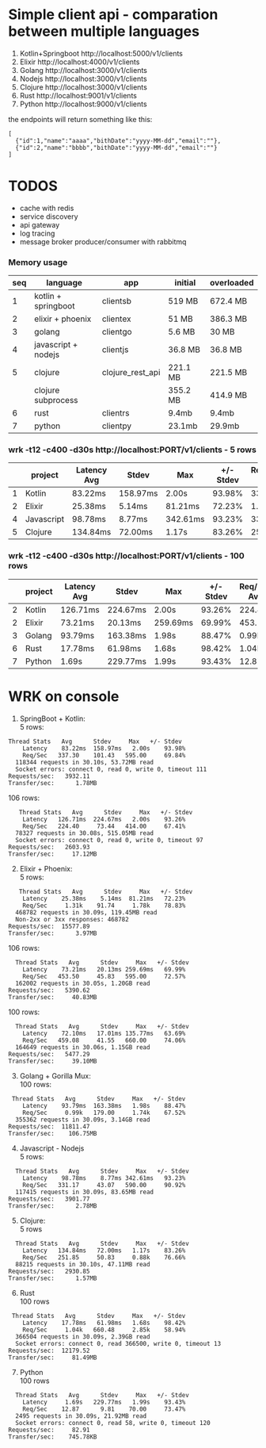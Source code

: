 # Simple client api - comparation between multiple languages

1. Kotlin+Springboot http://localhost:5000/v1/clients
2. Elixir  http://localhost:4000/v1/clients
3. Golang  http://localhost:3000/v1/clients
4. Nodejs  http://localhost:3000/v1/clients
5. Clojure http://localhost:3000/v1/clients
6. Rust    http://localhost:9001/v1/clients
7. Python  http://localhost:9000/v1/clients

the endpoints will return something like this:   
```
[
  {"id":1,"name":"aaaa","bithDate":"yyyy-MM-dd","email":""},
  {"id":2,"name":"bbbb","bithDate":"yyyy-MM-dd","email":""}
]
```

# TODOS
- cache with redis
- service discovery
- api gateway 
- log tracing
- message broker producer/consumer with rabbitmq


### Memory usage
| seq | language | app | initial | overloaded |
| --- | --- | --- | --- | ---  |
| 1 | kotlin + springboot | clientsb |  519 MB | 672.4 MB |
| 2 | elixir + phoenix    | clientex |  51 MB  | 386.3 MB |
| 3 | golang              | clientgo |  5.6 MB | 30 MB |
| 4 | javascript + nodejs | clientjs | 36.8 MB | 36.8 MB |
| 5 | clojure             | clojure_rest_api | 221.1 MB | 221.5 MB |
|   | clojure subprocess  |   | 355.2 MB | 414.9 MB |
| 6 | rust                | clientrs | 9.4mb | 9.4mb |
| 7 | python              | clientpy | 23.1mb | 29.9mb |


### wrk -t12 -c400 -d30s http://localhost:PORT/v1/clients - 5 rows
|     | project     | Latency Avg | Stdev    | Max      | +/- Stdev | Req/Sec Avg | Stdev  | Max    | +/- Stdev | requests  |  Readed    | Requests/sec | Transfer/sec |
| --- | ----------- | ----------- | -------- | -------- | --------- | ----------- | ------ | ------ | --------- | --------- |  ----------| ------------ | ------------ |
| 1   | Kotlin      | 83.22ms     | 158.97ms | 2.00s    | 93.98%    | 337.30      | 101.43 | 595.00 | 69.84%    | 118344    |  53.72MB   | 3932.11      | 1.78MB       |
| 2   | Elixir      | 25.38ms     | 5.14ms   | 81.21ms  | 72.23%    | 1.31k       | 91.74  | 1.78k  | 78.83%    | 468782    |  119.45MB  | 15577.89     | 3.97MB       |
| 4   | Javascript  | 98.78ms     | 8.77ms   | 342.61ms | 93.23%    | 331.17      | 43.07  | 590.00 | 90.92%    | 117415    |  83.65MB   | 3901.77      | 2.78MB       |
| 5   | Clojure     | 134.84ms    | 72.00ms  | 1.17s    | 83.26%    | 251.85      | 50.83  | 0.88k  | 76.66%    | 88215     |  47.11MB   | 2930.85      | 1.57MB       |

### wrk -t12 -c400 -d30s http://localhost:PORT/v1/clients - 100 rows 
|     | project     | Latency Avg | Stdev    | Max      | +/- Stdev | Req/Sec Avg | Stdev  | Max    | +/- Stdev | requests  |  Readed    | Requests/sec | Transfer/sec |
| --- | ----------- | ----------- | -------- | -------- | --------- | ----------- | ------ | ------ | --------- | --------- |  ----------| ------------ | ------------ |
| 2   | Kotlin      | 126.71ms    | 224.67ms | 2.00s    | 93.26%    | 224.40      | 73.44  | 414.00 | 67.41%    | 78327     |  515.05MB  | 2603.93      | 17.12MB      |
| 2   | Elixir      | 73.21ms     | 20.13ms  | 259.69ms | 69.99%    | 453.50      | 45.83  | 595.00 | 72.57%    | 162002    |  1.20GB    | 5390.62      | 40.83MB      |
| 3   | Golang      | 93.79ms     | 163.38ms | 1.98s    | 88.47%    | 0.99k       | 179.00 | 1.74k  | 67.52%    | 355362    |  3.14GB    | 11811.47     | 106,75       |
| 6   | Rust        | 17.78ms     | 61.98ms  | 1.68s    | 98.42%    | 1.04k       | 660.48 | 2.85k  | 58.94%    | 366504    |  2.39GB    | 12179.52     | 81.49MB      |
| 7   | Python      | 1.69s       | 229.77ms | 1.99s    | 93.43%    | 12.87       | 9.81   | 70.00  | 73.47%    | 2495      |  21.92MB   | 82.91        | 745.78KB     |


# WRK on console

1. SpringBoot + Kotlin:   
5 rows:   
```   
Thread Stats   Avg      Stdev     Max   +/- Stdev   
    Latency    83.22ms  158.97ms   2.00s    93.98%   
    Req/Sec   337.30    101.43   595.00     69.84%  
  118344 requests in 30.10s, 53.72MB read   
  Socket errors: connect 0, read 0, write 0, timeout 111   
Requests/sec:   3932.11   
Transfer/sec:      1.78MB   
```
106 rows:   
```
   Thread Stats   Avg      Stdev     Max   +/- Stdev
    Latency   126.71ms  224.67ms   2.00s    93.26%
    Req/Sec   224.40     73.44   414.00     67.41%
  78327 requests in 30.08s, 515.05MB read
  Socket errors: connect 0, read 0, write 0, timeout 97
Requests/sec:   2603.93
Transfer/sec:     17.12MB
```
2. Elixir + Phoenix:   
5 rows:   
```
   Thread Stats   Avg      Stdev     Max   +/- Stdev
    Latency    25.38ms    5.14ms  81.21ms   72.23%
    Req/Sec     1.31k    91.74     1.78k    78.83%
  468782 requests in 30.09s, 119.45MB read
  Non-2xx or 3xx responses: 468782
Requests/sec:  15577.89
Transfer/sec:      3.97MB
```
106 rows:       
```
  Thread Stats   Avg      Stdev     Max   +/- Stdev
    Latency    73.21ms   20.13ms 259.69ms   69.99%
    Req/Sec   453.50     45.83   595.00     72.57%
  162002 requests in 30.05s, 1.20GB read
Requests/sec:   5390.62
Transfer/sec:     40.83MB
```
100 rows:    
```
  Thread Stats   Avg      Stdev     Max   +/- Stdev
    Latency    72.10ms   17.01ms 135.77ms   63.69%
    Req/Sec   459.08     41.55   660.00     74.06%
  164649 requests in 30.06s, 1.15GB read
Requests/sec:   5477.29
Transfer/sec:     39.10MB

```
3. Golang + Gorilla Mux:   
100 rows:   
```
 Thread Stats   Avg      Stdev     Max   +/- Stdev
    Latency    93.79ms  163.38ms   1.98s    88.47%
    Req/Sec     0.99k   179.00     1.74k    67.52%
  355362 requests in 30.09s, 3.14GB read
Requests/sec:  11811.47
Transfer/sec:    106.75MB
```
4. Javascript - Nodejs   
5 rows:    
```
  Thread Stats   Avg      Stdev     Max   +/- Stdev
    Latency    98.78ms    8.77ms 342.61ms   93.23%
    Req/Sec   331.17     43.07   590.00     90.92%
  117415 requests in 30.09s, 83.65MB read
Requests/sec:   3901.77
Transfer/sec:      2.78MB
```
5. Clojure:   
5 rows   
```
  Thread Stats   Avg      Stdev     Max   +/- Stdev
    Latency   134.84ms   72.00ms   1.17s    83.26%
    Req/Sec   251.85     50.83     0.88k    76.66%
  88215 requests in 30.10s, 47.11MB read
Requests/sec:   2930.85
Transfer/sec:      1.57MB
```
6. Rust   
100 rows   
```
 Thread Stats   Avg      Stdev     Max   +/- Stdev
    Latency    17.78ms   61.98ms   1.68s    98.42%
    Req/Sec     1.04k   660.48     2.85k    58.94%
  366504 requests in 30.09s, 2.39GB read
  Socket errors: connect 0, read 366500, write 0, timeout 13
Requests/sec:  12179.52
Transfer/sec:     81.49MB
```
7. Python   
100 rows   
```
  Thread Stats   Avg      Stdev     Max   +/- Stdev
    Latency     1.69s   229.77ms   1.99s    93.43%
    Req/Sec    12.87      9.81    70.00     73.47%
  2495 requests in 30.09s, 21.92MB read
  Socket errors: connect 0, read 58, write 0, timeout 120
Requests/sec:     82.91
Transfer/sec:    745.78KB
```